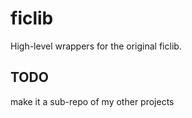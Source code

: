 # ficlib
High-level wrappers for the original ficlib. 

## TODO
make it a sub-repo of my other projects

